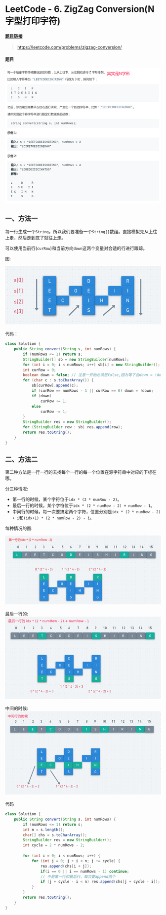 # LeetCode - 6. ZigZag Conversion(N字型打印字符)

#### [题目链接](https://leetcode.com/problems/zigzag-conversion/)

> https://leetcode.com/problems/zigzag-conversion/

#### 题目

![6_t.png](images/6_t.png)

## 一、方法一

每一行生成一个`String`，所以我们要准备一个`String[]`数组。直接模拟先从上往上走，然后走到底了就往上走。

可以使用当前行(`curRow`)和当前方向`down`这两个变量对合适的行进行跟踪。

图:

<div align="center"><img src="images/6_s.png"></div><br>
代码：

```java
class Solution {
    public String convert(String s, int numRows) {
        if (numRows <= 1) return s;
        StringBuilder[] sb = new StringBuilder[numRows];
        for (int i = 0; i < numRows; i++) sb[i] = new StringBuilder();
        int curRow = 0;
        boolean down = false; // 注意一开始必须是false,因为等下会down = !down
        for (char c : s.toCharArray()) {
            sb[curRow].append(c);
            if (curRow == numRows - 1 || curRow == 0) down = !down;
            if (down)
                curRow += 1;
            else
                curRow -= 1;
        }
        StringBuilder res = new StringBuilder();
        for (StringBuilder row : sb) res.append(row);
        return res.toString();
    }
}
```

## 二、方法二


第二种方法是一行一行的去找每个一行的每一个位置在源字符串中对应的下标在哪。

分三种情况:

* 第一行的时候，某个字符位于`idx * (2 * numRow - 2)`。
* 最后一行的时候，某个字符位于`idx * (2 * numRow - 2) + numRow - 1`。
* 中间行的时候，每一次要搞定两个字符，位置分别是`idx * (2 * numRow - 2) + i`和`(idx+1) * (2 * numRow - 2) - i`。

每种情况的图:

<div align="center"><img src="images/6_s_2.png"></div><br>
最后一行的:

<div align="center"><img src="images/6_s_3.png"></div><br>
中间的时候:

<div align="center"><img src="images/6_s_4.png"></div><br>
代码

```java
class Solution {
    public String convert(String s, int numRows) {
        if (numRows <= 1) return s;
        int n = s.length();
        char[] chs = s.toCharArray();
        StringBuilder res = new StringBuilder();
        int cycle = 2 * numRows - 2;
 
        for (int i = 0; i < numRows; i++) {
            for (int j = 0; j + i < n; j += cycle) {
                res.append(chs[i + j]);
                if(i == 0 || i == numRows - 1) continue;
                // 不是第一行和最后行，每次要append两个
                if (j + cycle - i < n) res.append(chs[j + cycle - i]); //注意最后可能不足
            }
        }
        return res.toString();
    }
}
```

